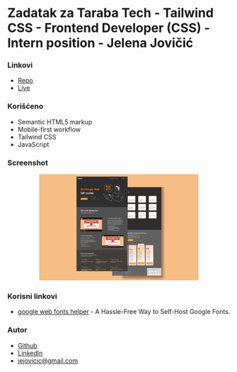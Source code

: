 # Zadatak za Taraba Tech - Tailwind CSS - Frontend Developer (CSS) - Intern position - Jelena Jovičić

### Linkovi

- [Repo](https://github.com/je-jo/taraba-test-tailwind-je-jo)
- [Live](https://taraba-test-tailwind-je-jo.netlify.app/)

### Korišćeno

- Semantic HTML5 markup
- Mobile-first workflow
- Tailwind CSS
- JavaScript

### Screenshot

<p align="center">
  <img width="360" src="screenshot.png">
</p>

### Korisni linkovi

- [google web fonts helper](https://gwfh.mranftl.com/fonts) - A Hassle-Free Way to Self-Host Google Fonts.

### Autor

- [Github](https://github.com/je-jo)
- [LinkedIn](https://www.linkedin.com/in/jelena-jovicic/)
- jejovicic@gmail.com

